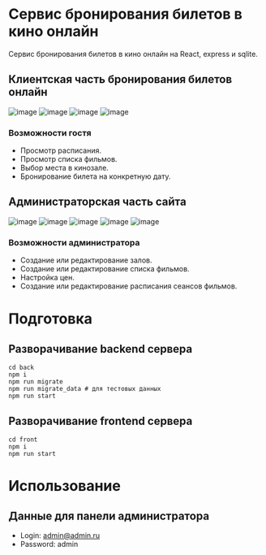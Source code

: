 # Сервис бронирования билетов в кино онлайн
Сервис бронирования билетов в кино онлайн на React, express и sqlite.
## Клиентская часть бронирования билетов онлайн
![image](https://github.com/user-attachments/assets/85e14508-8ab5-47fc-8525-6b77886a5034)
![image](https://github.com/user-attachments/assets/5af3c54d-4826-4fc5-bf6a-c2aaea43d99b)
![image](https://github.com/user-attachments/assets/e2abafdb-304f-46cc-81ae-c74d140d7b38)
![image](https://github.com/user-attachments/assets/1d53445c-2b8f-413d-aef9-f263257fabe9)
### Возможности гостя
* Просмотр расписания.
* Просмотр списка фильмов.
* Выбор места в кинозале.
* Бронирование билета на конкретную дату.

## Администраторская часть сайта
![image](https://github.com/user-attachments/assets/7c7266bd-96b1-49de-8de4-001dcad886b0)
![image](https://github.com/user-attachments/assets/7fc60a7f-ff2d-4df4-92ee-c73262c8f015)
![image](https://github.com/user-attachments/assets/fbe12d1a-8158-4deb-839f-8cf3a440ca58)
![image](https://github.com/user-attachments/assets/d67dd782-73b4-47b4-90d5-7a1bd622005d)
![image](https://github.com/user-attachments/assets/4194a8f5-0f55-4ecd-ac28-0aa39d9ac616)

### Возможности администратора
* Создание или редактирование залов.
* Создание или редактирование списка фильмов.
* Настройка цен.
* Создание или редактирование расписания сеансов фильмов.
# Подготовка
## Разворачивание backend сервера
```
cd back
npm i
npm run migrate
npm run migrate_data # для тестовых данных
npm run start
```

## Разворачивание frontend сервера
```
cd front
npm i
npm run start
```

# Использование
## Данные для панели администратора
- Login: admin@admin.ru
- Password: admin
